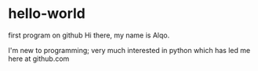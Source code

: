 # hello-world
first program on github
Hi there, my name is Alqo.

I'm new to programming; very much interested in python which has led me here at github.com
